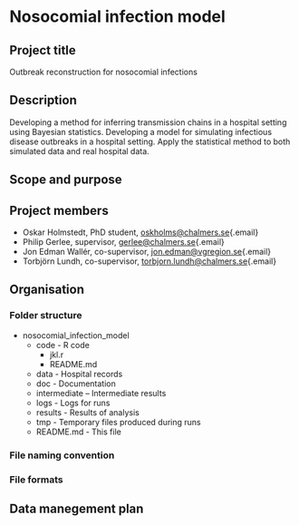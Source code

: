 # Nosocomial infection model

## Project title

Outbreak reconstruction for nosocomial infections

## Description

Developing a method for inferring transmission chains in a hospital setting using Bayesian statistics. Developing a model for simulating infectious disease outbreaks in a hospital setting. Apply the statistical method to both simulated data and real hospital data.

## Scope and purpose

## Project members

-   Oskar Holmstedt, PhD student, [oskholms\@chalmers.se](mailto:oskholms@chalmers.se){.email}
-   Philip Gerlee, supervisor, [gerlee\@chalmers.se](mailto:gerlee@chalmers.se){.email}
-   Jon Edman Wallér, co-supervisor, [jon.edman\@vgregion.se](mailto:jon.edman@vgregion.se){.email}
-   Torbjörn Lundh, co-supervisor, [torbjorn.lundh\@chalmers.se](mailto:torbjorn.lundh@chalmers.se){.email}

## Organisation

### Folder structure

-   nosocomial_infection_model
    -   code - R code
        -   jkl.r
        -   README.md
    -   data - Hospital records
    -   doc - Documentation
    -   intermediate – Intermediate results
    -   logs - Logs for runs
    -   results - Results of analysis
    -   tmp - Temporary files produced during runs
    -   README.md - This file

### File naming convention

### File formats

## Data manegement plan
